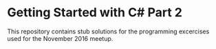 # Getting Started with C# Part 2

This repository contains stub solutions for the programming excercises used for the November 2016 meetup.